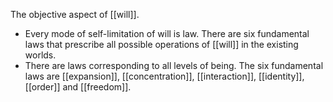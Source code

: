 The objective aspect of [[will]]. 
- Every mode of self-limitation of will is law. There are six fundamental laws that prescribe all possible operations of [[will]] in the existing worlds.
- There are laws corresponding to all levels of being. The six fundamental laws are [[expansion]], [[concentration]], [[interaction]], [[identity]], [[order]] and [[freedom]].